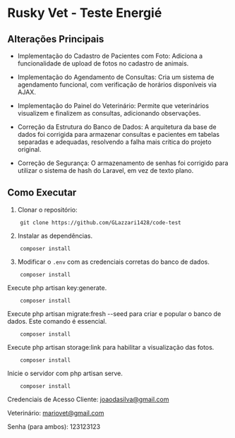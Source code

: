 # Rusky Vet - Teste Energié

## Alterações Principais
- Implementação do Cadastro de Pacientes com Foto: Adiciona a funcionalidade de upload de fotos no cadastro de animais.

- Implementação do Agendamento de Consultas: Cria um sistema de agendamento funcional, com verificação de horários disponíveis via AJAX.

- Implementação do Painel do Veterinário: Permite que veterinários visualizem e finalizem as consultas, adicionando observações.

- Correção da Estrutura do Banco de Dados: A arquitetura da base de dados foi corrigida para armazenar consultas e pacientes em tabelas separadas e adequadas, resolvendo a falha mais crítica do projeto original.

- Correção de Segurança: O armazenamento de senhas foi corrigido para utilizar o sistema de hash do Laravel, em vez de texto plano.

## Como Executar
1. Clonar o repositório: 
```shell
    git clone https://github.com/GLazzari1428/code-test
```

2. Instalar as dependências.
```shell
    composer install
```

3. Modificar o `.env` com as credenciais corretas do banco de dados.
```.env
    composer install
```
Execute php artisan key:generate.
```shell
    composer install
```
Execute php artisan migrate:fresh --seed para criar e popular o banco de dados. Este comando é essencial.
```shell
    composer install
```
Execute php artisan storage:link para habilitar a visualização das fotos.
```shell
    composer install
```
Inicie o servidor com php artisan serve.
```shell
    composer install
```

Credenciais de Acesso
Cliente: joaodasilva@gmail.com

Veterinário: mariovet@gmail.com

Senha (para ambos): 123123123